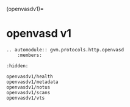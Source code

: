(openvasdv1)=

# openvasd v1

```{eval-rst}
.. automodule:: gvm.protocols.http.openvasd
    :members:
```

```{toctree}
:hidden:

openvasdv1/health
openvasdv1/metadata
openvasdv1/notus
openvasdv1/scans
openvasdv1/vts
```

